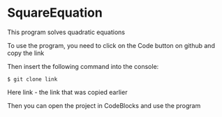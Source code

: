 # SquareEquation #

This program solves quadratic equations

To use the program, you need to click on the Code button on github and copy the link

Then insert the following command into the console:

```
$ git clone link
```

Here link - the link that was copied earlier

Then you can open the project in CodeBlocks and use the program

